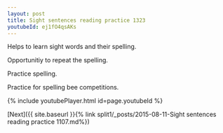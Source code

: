 ```yaml
---
layout: post
title: Sight sentences reading practice 1323
youtubeId: ej1fO4qsAKs
---
```

 
 
Helps to learn sight words and their spelling.

Opportunitiy to repeat the spelling. 

Practice spelling. 
 
Practice for spelling bee competitions. 
 
{% include youtubePlayer.html id=page.youtubeId %}
 
 

[Next]({{ site.baseurl }}{% link  split1/_posts/2015-08-11-Sight sentences reading practice 1107.md%})
 
